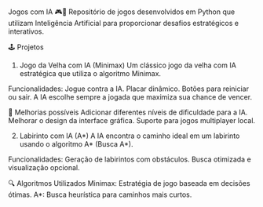 Jogos com IA 🎮🧠
Repositório de jogos desenvolvidos em Python que utilizam Inteligência Artificial para proporcionar desafios estratégicos e interativos.

🕹️ Projetos
1. Jogo da Velha com IA (Minimax)
Um clássico jogo da velha com IA estratégica que utiliza o algoritmo Minimax.

Funcionalidades:
Jogue contra a IA.
Placar dinâmico.
Botões para reiniciar ou sair.
A IA escolhe sempre a jogada que maximiza sua chance de vencer.

📝 Melhorias possíveis
Adicionar diferentes níveis de dificuldade para a IA.
Melhorar o design da interface gráfica.
Suporte para jogos multiplayer local.


2. Labirinto com IA (A*)
A IA encontra o caminho ideal em um labirinto usando o algoritmo A* (Busca A*).

Funcionalidades:
Geração de labirintos com obstáculos.
Busca otimizada e visualização opcional.

🔍 Algoritmos Utilizados
Minimax: Estratégia de jogo baseada em decisões ótimas.
A*: Busca heurística para caminhos mais curtos.
